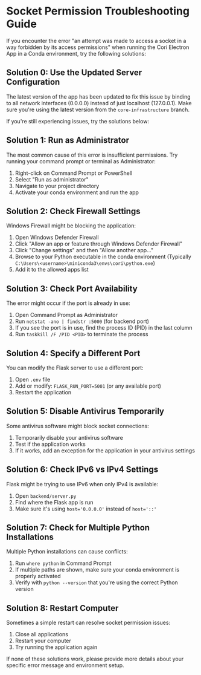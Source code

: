 # Socket Permission Troubleshooting Guide

If you encounter the error "an attempt was made to access a socket in a way forbidden by its access permissions" when running the Cori Electron App in a Conda environment, try the following solutions:

## Solution 0: Use the Updated Server Configuration

The latest version of the app has been updated to fix this issue by binding to all network interfaces (0.0.0.0) instead of just localhost (127.0.0.1). Make sure you're using the latest version from the `core-infrastructure` branch.

If you're still experiencing issues, try the solutions below:

## Solution 1: Run as Administrator

The most common cause of this error is insufficient permissions. Try running your command prompt or terminal as Administrator:

1. Right-click on Command Prompt or PowerShell
2. Select "Run as administrator"
3. Navigate to your project directory
4. Activate your conda environment and run the app

## Solution 2: Check Firewall Settings

Windows Firewall might be blocking the application:

1. Open Windows Defender Firewall
2. Click "Allow an app or feature through Windows Defender Firewall"
3. Click "Change settings" and then "Allow another app..."
4. Browse to your Python executable in the conda environment
   (Typically `C:\Users\<username>\miniconda3\envs\cori\python.exe`)
5. Add it to the allowed apps list

## Solution 3: Check Port Availability

The error might occur if the port is already in use:

1. Open Command Prompt as Administrator
2. Run `netstat -ano | findstr :5000` (for backend port)
3. If you see the port is in use, find the process ID (PID) in the last column
4. Run `taskkill /F /PID <PID>` to terminate the process

## Solution 4: Specify a Different Port

You can modify the Flask server to use a different port:

1. Open `.env` file
2. Add or modify: `FLASK_RUN_PORT=5001` (or any available port)
3. Restart the application

## Solution 5: Disable Antivirus Temporarily

Some antivirus software might block socket connections:

1. Temporarily disable your antivirus software
2. Test if the application works
3. If it works, add an exception for the application in your antivirus settings

## Solution 6: Check IPv6 vs IPv4 Settings

Flask might be trying to use IPv6 when only IPv4 is available:

1. Open `backend/server.py`
2. Find where the Flask app is run
3. Make sure it's using `host='0.0.0.0'` instead of `host='::'`

## Solution 7: Check for Multiple Python Installations

Multiple Python installations can cause conflicts:

1. Run `where python` in Command Prompt
2. If multiple paths are shown, make sure your conda environment is properly activated
3. Verify with `python --version` that you're using the correct Python version

## Solution 8: Restart Computer

Sometimes a simple restart can resolve socket permission issues:

1. Close all applications
2. Restart your computer
3. Try running the application again

If none of these solutions work, please provide more details about your specific error message and environment setup.
